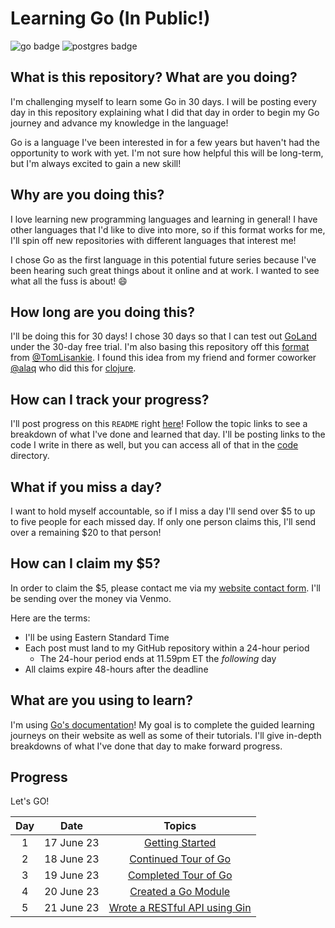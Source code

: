 # Learning Go (In Public!)

![go badge] ![postgres badge]

## What is this repository? What are you doing?

I'm challenging myself to learn some Go in 30 days. I will be posting every day
in this repository explaining what I did that day in order to begin my Go
journey and advance my knowledge in the language!

Go is a language I've been interested in for a few years but haven't had the
opportunity to work with yet. I'm not sure how helpful this will be long-term,
but I'm always excited to gain a new skill!

## Why are you doing this?

I love learning new programming languages and learning in general! I have other
languages that I'd like to dive into more, so if this format works for me, I'll
spin off new repositories with different languages that interest me!

I chose Go as the first language in this potential future series because I've
been hearing such great things about it online and at work. I wanted to see
what all the fuss is about! 😄

## How long are you doing this?

I'll be doing this for 30 days! I chose 30 days so that I can test out [GoLand]
under the 30-day free trial. I'm also basing this repository off this [format]
from [@TomLisankie]. I found this idea from my friend and former coworker
[@alaq] who did this for [clojure].

## How can I track your progress?

I'll post progress on this `README` right [here]! Follow the topic links to see
a breakdown of what I've done and learned that day. I'll be posting links to
the code I write in there as well, but you can access all of that in the [code]
directory.

## What if you miss a day?

I want to hold myself accountable, so if I miss a day I'll send over $5 to up
to five people for each missed day. If only one person claims this, I'll send
over a remaining $20 to that person!

## How can I claim my $5?

In order to claim the $5, please contact me via my [website contact form]. I'll
be sending over the money via Venmo.

Here are the terms:

- I'll be using Eastern Standard Time
- Each post must land to my GitHub repository within a 24-hour period
  - The 24-hour period ends at 11.59pm ET the _following_ day
- All claims expire 48-hours after the deadline

## What are you using to learn?

I'm using [Go's documentation]! My goal is to complete the guided learning
journeys on their website as well as some of their tutorials. I'll give
in-depth breakdowns of what I've done that day to make forward progress.

## Progress

Let's GO!

| **Day** |  **Date**  |           **Topics**            |
|:-------:|:----------:|:-------------------------------:|
|    1    | 17 June 23 |        [Getting Started]        |
|    2    | 18 June 23 |     [Continued Tour of Go]      |
|    3    | 19 June 23 |     [Completed Tour of Go]      |
|    4    | 20 June 23 |      [Created a Go Module]      |
|    5    | 21 June 23 | [Wrote a RESTful API using Gin] |

[go badge]:
    https://img.shields.io/badge/Go-00ADD8?style=for-the-badge&logo=go&logoColor=white
[postgres badge]:
    https://img.shields.io/badge/PostgreSQL-316192?style=for-the-badge&logo=postgresql&logoColor=white
[goland]: https://www.jetbrains.com/go/
[format]: https://github.com/TomLisankie/Learning-Lisp
[@TomLisankie]: https://github.com/TomLisankie
[@alaq]: https://github.com/alaq
[clojure]: https://github.com/alaq/learning-clojure-in-public
[here]: #progress
[code]: ./code
[website contact form]: https://eleniarvanitis.com/contact
[go's documentation]: https://go.dev/learn/
[getting started]: ./posts/Day01.md
[continued tour of go]: ./posts/Day02.md
[completed tour of go]: ./posts/Day03.md
[created a go module]: ./posts/Day04.md
[wrote a restful api using gin]: ./posts/Day05.md

